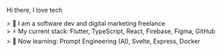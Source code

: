 Hi there, I love tech

\> 🔭 I am a software dev and digital marketing freelance   
\> ⚡ My current stack: Flutter, TypeScript, React, Firebase, Figma, GitHub  
\> 🌱 Now learning: Prompt Engineering (AI), Svelte, Express, Docker 
<!--
### Hi there 👋


**fandres51/fandres51** is a ✨ _special_ ✨ repository because its `README.md` (this file) appears on your GitHub profile.

Here are some ideas to get you started:

- 🔭 I’m currently working on personal projects
- 🌱 I’m currently learning Flutter, Firebase, NextJS
- 👯 I’m looking to collaborate on startups and open source projects
- 🤔 I’m looking for help with finding interesting ideas for projects
- 💬 Ask me about anything I can help you with :)
- 📫 How to reach me: fabio.and1514@gmail.com
- 😄 Pronouns: he/him
- ⚡ Fun fact: I look younger than I am 😃
-->
